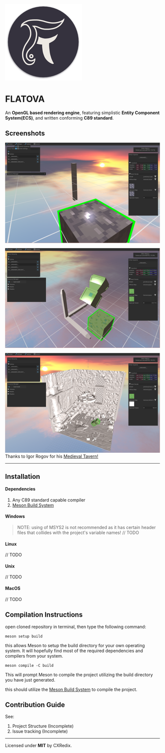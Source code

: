 ![Flatova Icon](fl_logo_iter1_250x250.png)

# FLATOVA
An **OpenGL based rendering engine**, featuring simplistic **Entity Component System(ECS)**, and written conforming **C89 standard**.

## Screenshots

![Screenshot1](screenshots/screenshot_1.png)

![Screenshot2](screenshots/screenshot_2.png)

![Screenshot3](screenshots/screenshot_3.png)
Thanks to Igor Rogov for his [Medieval Tavern!](https://sketchfab.com/3d-models/low-poly-medieval-tavern-0ceb0634c89349b6bec27d19228835e9)

---
## Installation

#### Dependencies
1. Any C89 standard capable compiler
2. [Meson Build System](https://mesonbuild.com/)

#### Windows
> NOTE: using of MSYS2 is not recommended as it has certain header files that collides with the project's variable names! 
// TODO

#### Linux
// TODO

#### Unix
// TODO

#### MacOS
// TODO


## Compilation Instructions
open cloned repository in terminal, then type the following command:
```
meson setup build
```
this allows Meson to setup the build directory for your own operating system. It will hopefully find most of the required dependencies and compilers from your system.

```
meson compile -C build
```
This will prompt Meson to compile the project utilizing the build directory you have just generated.

this should utilize the [Meson Build System](https://mesonbuild.com/) to compile the project.


## Contribution Guide
See:
1. Project Structure (Incomplete)
2. Issue tracking (Incomplete)


---
Licensed under **MIT** by CXRedix.
